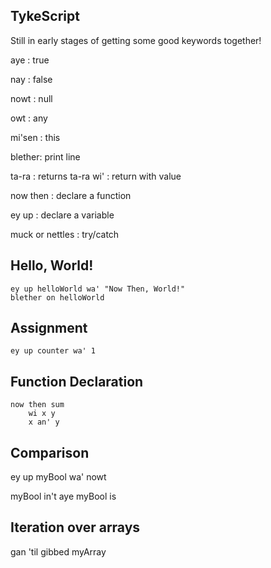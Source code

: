 TykeScript
--------

Still in early stages of getting some good keywords together!

aye     : true

nay     : false

nowt    : null

owt     : any

mi'sen  : this

blether: print line

ta-ra 		: returns
ta-ra wi' 	: return with value

now then : declare a function

ey up : declare a variable

muck or nettles : try/catch


Hello, World!
---------

``` 
ey up helloWorld wa' "Now Then, World!"
blether on helloWorld
```

Assignment
-------

```
ey up counter wa' 1
```

Function Declaration
-----

```
now then sum
	wi x y
	x an' y
```

Comparison
-------

ey up myBool wa' nowt

myBool in't aye
myBool is

Iteration over arrays
-------
gan 'til gibbed myArray